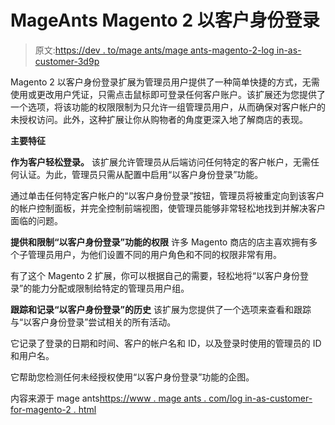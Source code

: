 # MageAnts Magento 2 以客户身份登录

> 原文:[https://dev . to/mage ants/mage ants-magento-2-log in-as-customer-3d9p](https://dev.to/mageants/mageants-magento-2-login-as-customer-3d9p)

Magento 2 以客户身份登录扩展为管理员用户提供了一种简单快捷的方式，无需使用或更改用户凭证，只需点击鼠标即可登录任何客户账户。该扩展还为您提供了一个选项，将该功能的权限限制为只允许一组管理员用户，从而确保对客户帐户的未授权访问。此外，这种扩展让你从购物者的角度更深入地了解商店的表现。

**主要特征**

**作为客户轻松登录。**
该扩展允许管理员从后端访问任何特定的客户帐户，无需任何认证。为此，管理员只需从配置中启用“以客户身份登录”功能。

通过单击任何特定客户帐户的“以客户身份登录”按钮，管理员将被重定向到该客户的帐户控制面板，并完全控制前端视图，使管理员能够非常轻松地找到并解决客户面临的问题。

**提供和限制“以客户身份登录”功能的权限**
许多 Magento 商店的店主喜欢拥有多个子管理员用户，为他们设置不同的用户角色和不同的权限非常有用。

有了这个 Magento 2 扩展，你可以根据自己的需要，轻松地将“以客户身份登录”的能力分配或限制给特定的管理员用户组。

**跟踪和记录“以客户身份登录”的历史**
该扩展为您提供了一个选项来查看和跟踪与“以客户身份登录”尝试相关的所有活动。

它记录了登录的日期和时间、客户的帐户名和 ID，以及登录时使用的管理员的 ID 和用户名。

它帮助您检测任何未经授权使用“以客户身份登录”功能的企图。

内容来源于 mage ants[https://www . mage ants . com/log in-as-customer-for-magento-2 . html](https://www.mageants.com/login-as-customer-for-magento-2.html)